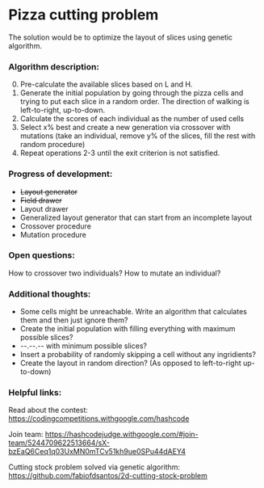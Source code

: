 # Pizza cutting problem
The solution would be to optimize the layout of slices using genetic algorithm.


### Algorithm description:
0. Pre-calculate the available slices based on L and H.
1. Generate the initial population by going through the pizza cells and trying to put each slice in a random order.
   The direction of walking is left-to-right, up-to-down.
2. Calculate the scores of each individual as the number of used cells
3. Select x% best and create a new generation via crossover with mutations
(take an individual, remove y% of the slices, fill the rest with random procedure)
4. Repeat operations 2-3 until the exit criterion is not satisfied.


### Progress of development:
* ~~Layout generator~~
* ~~Field drawer~~
* Layout drawer
* Generalized layout generator that can start from an incomplete layout
* Crossover procedure
* Mutation procedure


### Open questions:
How to crossover two individuals?
How to mutate an individual?


### Additional thoughts:
* Some cells might be unreachable. Write an algorithm that calculates them and then just ignore them?
* Create the initial population with filling everything with maximum possible slices?
* --.--.-- with minimum possible slices?
* Insert a probability of randomly skipping a cell without any ingridients?
* Create the layout in random direction? (As opposed to left-to-right up-to-down)


### Helpful links:
Read about the contest:
https://codingcompetitions.withgoogle.com/hashcode

Join team:
https://hashcodejudge.withgoogle.com/#join-team/5244709622513664/sX-bzEaQ6Ceq1q03UxMN0mTCv51kh9ue0SPu44dAEY4

Cutting stock problem solved via genetic algorithm:
https://github.com/fabiofdsantos/2d-cutting-stock-problem
